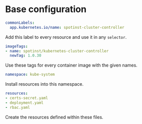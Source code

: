 # Base configuration

```yaml
commonLabels:
  app.kubernetes.io/name: spotinst-cluster-controller
```

Add this label to every resource and use it in any `selector`.

```yaml
imageTags:
- name: spotinst/kubernetes-cluster-controller
  newTag: 1.0.30
```

Use these tags for every container image with the given names.

```yaml
namespace: kube-system
```

Install resources into this namespace.

```yaml
resources:
- certs-secret.yaml
- deployment.yaml
- rbac.yaml
```

Create the resources defined within these files.
